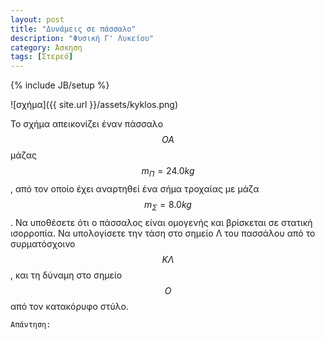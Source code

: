 ```yaml
---
layout: post
title: "Δυνάμεις σε πάσσαλο"
description: "Φυσική Γ' Λυκείου"
category: Άσκηση
tags: [Στερεό]
---
```

{% include JB/setup %}

![σχήμα]({{ site.url }}/assets/kyklos.png) 

Το σχήμα απεικονίζει έναν πάσσαλο $$OA$$ μάζας $$m_Π = 24.0 kg$$, από τον οποίο έχει αναρτηθεί ένα σήμα τροχαίας
με μάζα $$m_Σ = 8.0 kg$$. Να υποθέσετε ότι ο πάσσαλος είναι ομογενής και βρίσκεται σε στατική ισορροπία. Να υπολογίσετε
την τάση στο σημείο Λ του πασσάλου από το συρματόσχοινο $$ΚΛ$$, και τη δύναμη στο σημείο $$Ο$$ από τον κατακόρυφο
στύλο.


`Απάντηση:`

